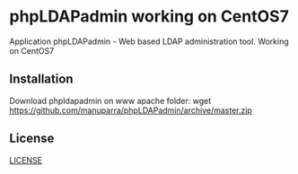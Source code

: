 phpLDAPadmin working on CentOS7
===============================

Application phpLDAPadmin - Web based LDAP administration tool.
Working on CentOS7


## Installation

Download phpldapadmin on www apache folder: wget https://github.com/manuparra/phpLDAPadmin/archive/master.zip



## License

[LICENSE](LICENSE)
